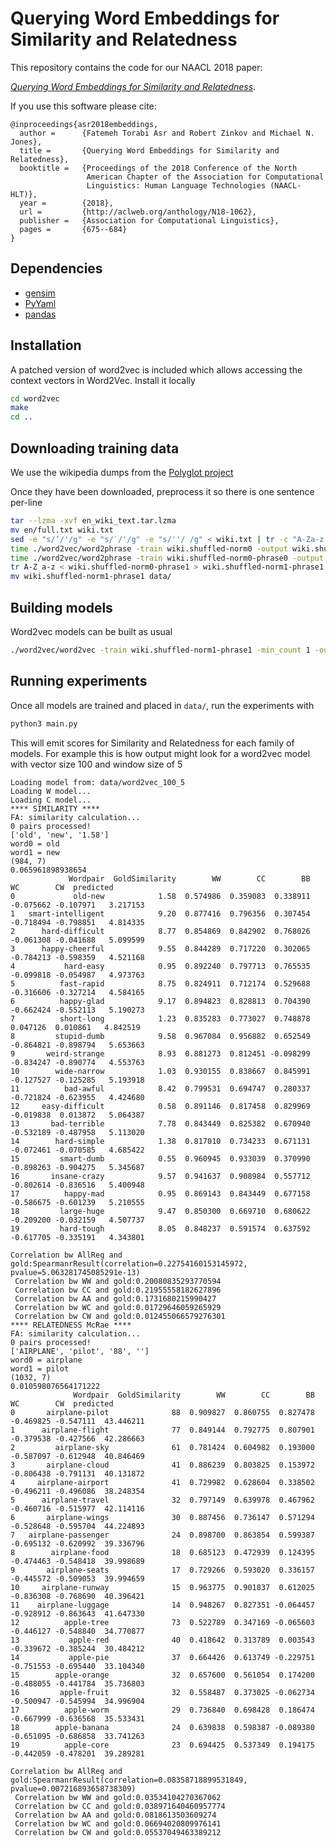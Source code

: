 # Querying Word Embeddings for Similarity and Relatedness

This repository contains the code for our NAACL 2018 paper:

*[Querying Word Embeddings for Similarity and Relatedness](http://aclweb.org/anthology/N18-1062)*.

If you use this software please cite:

````
@inproceedings{asr2018embeddings,
  author =      {Fatemeh Torabi Asr and Robert Zinkov and Michael N. Jones},
  title =       {Querying Word Embeddings for Similarity and Relatedness},
  booktitle =   {Proceedings of the 2018 Conference of the North
                 American Chapter of the Association for Computational
                 Linguistics: Human Language Technologies (NAACL-HLT)},
  year =        {2018},
  url =         {http://aclweb.org/anthology/N18-1062},
  publisher =   {Association for Computational Linguistics},
  pages =       {675--684}
}
````

## Dependencies
- [gensim](https://github.com/RaRe-Technologies/gensim)
- [PyYaml](https://github.com/yaml/pyyaml)
- [pandas](https://github.com/pandas-dev/pandas)

## Installation

A patched version of word2vec is included which allows accessing the context vectors
in Word2Vec. Install it locally

````bash
cd word2vec
make
cd ..
````

## Downloading training data

We use the wikipedia dumps from the [Polyglot project](https://sites.google.com/site/rmyeid/projects/polyglot#TOC-Download-Wikipedia-Text-Dumps)

Once they have been downloaded, preprocess it so there is one sentence per-line

````bash
tar --lzma -xvf en_wiki_text.tar.lzma
mv en/full.txt wiki.txt
sed -e "s/’/'/g" -e "s/′/'/g" -e "s/''/ /g" < wiki.txt | tr -c "A-Za-z'_ \n" " " > wiki.shuffled-norm0
time ./word2vec/word2phrase -train wiki.shuffled-norm0 -output wiki.shuffled-norm0-phrase0 -threshold 200 -debug 2
time ./word2vec/word2phrase -train wiki.shuffled-norm0-phrase0 -output wiki.shuffled-norm0-phrase1 -threshold 100 -debug 2
tr A-Z a-z < wiki.shuffled-norm0-phrase1 > wiki.shuffled-norm1-phrase1
mv wiki.shuffled-norm1-phrase1 data/
````

## Building models

Word2vec models can be built as usual

````bash
./word2vec/word2vec -train wiki.shuffled-norm1-phrase1 -min_count 1 -outputw vectorsW.txt -outputc vectorsC.txt -outputwc vectorsB.txt -cbow 0 -size 100 -window 10 -negative 5 -threads 20 -iter 5
````

## Running experiments

Once all models are trained and placed in `data/`, run the experiments with

````bash
python3 main.py
````

This will emit scores for Similarity and Relatedness for each family of models. For
example this is how output might look for a word2vec model with vector size 100 and
window size of 5

````
Loading model from: data/word2vec_100_5
Loading W model...
Loading C model...
**** SIMILARITY ****
FA: similarity calculation...
0 pairs processed!
['old', 'new', '1.58']
word0 = old
word1 = new
(984, 7)
0.065961898938654
             Wordpair  GoldSimilarity        WW        CC        BB        WC        CW  predicted
0             old-new            1.58  0.574986  0.359083  0.338911 -0.075662 -0.107971   3.217153
1   smart-intelligent            9.20  0.877416  0.796356  0.307454 -0.718494 -0.798851   4.814335
2      hard-difficult            8.77  0.854869  0.842902  0.768026 -0.061308 -0.041688   5.099599
3      happy-cheerful            9.55  0.844289  0.717220  0.302065 -0.784213 -0.598359   4.521168
4           hard-easy            0.95  0.892240  0.797713  0.765535 -0.099818 -0.054987   4.973763
5          fast-rapid            8.75  0.824911  0.712174  0.529688 -0.316606 -0.327214   4.584165
6          happy-glad            9.17  0.894823  0.828813  0.704390 -0.662424 -0.552113   5.190273
7          short-long            1.23  0.835283  0.773027  0.748878  0.047126  0.010861   4.842519
8         stupid-dumb            9.58  0.967084  0.956882  0.652549 -0.864821 -0.898794   5.653663
9       weird-strange            8.93  0.881273  0.812451 -0.098299 -0.834247 -0.890774   4.553763
10        wide-narrow            1.03  0.930155  0.838667  0.845991 -0.127527 -0.125285   5.193918
11          bad-awful            8.42  0.799531  0.694747  0.280337 -0.721824 -0.623955   4.424680
12     easy-difficult            0.58  0.891146  0.817458  0.829969 -0.019838  0.013872   5.064387
13       bad-terrible            7.78  0.843449  0.825382  0.670940 -0.532189 -0.487958   5.113020
14        hard-simple            1.38  0.817010  0.734233  0.671131 -0.072461 -0.070585   4.685422
15         smart-dumb            0.55  0.960945  0.933039  0.370990 -0.898263 -0.904275   5.345687
16       insane-crazy            9.57  0.941637  0.908984  0.557712 -0.802614 -0.836516   5.400948
17          happy-mad            0.95  0.869143  0.843449  0.677158 -0.586675 -0.601239   5.210555
18         large-huge            9.47  0.850300  0.669710  0.680622 -0.209200 -0.032159   4.507737
19         hard-tough            8.05  0.848237  0.591574  0.637592 -0.617705 -0.335191   4.343801

Correlation bw AllReg and gold:SpearmanrResult(correlation=0.22754160153145972, pvalue=5.063281745085291e-13)
 Correlation bw WW and gold:0.20080835293770594
 Correlation bw CC and gold:0.21955558182627896
 Correlation bw AA and gold:0.1731680215990427
 Correlation bw WC and gold:0.01729646059265929
 Correlation bw CW and gold:0.012455066579276301
**** RELATEDNESS McRae ****
FA: similarity calculation...
0 pairs processed!
['AIRPLANE', 'pilot', '88', '']
word0 = airplane
word1 = pilot
(1032, 7)
0.010598076564171222
              Wordpair  GoldSimilarity        WW        CC        BB        WC        CW  predicted
0       airplane-pilot              88  0.909827  0.860755  0.827478 -0.469825 -0.547111  43.446211
1      airplane-flight              77  0.849144  0.792775  0.807901 -0.379538 -0.427566  42.286663
2         airplane-sky              61  0.781424  0.604982  0.193000 -0.587097 -0.612948  40.846469
3       airplane-cloud              41  0.886239  0.803825  0.153972 -0.806438 -0.791131  40.131872
4     airplane-airport              41  0.729982  0.628604  0.338502 -0.496211 -0.496086  38.248354
5      airplane-travel              32  0.797149  0.639978  0.467962 -0.460716 -0.515977  42.114116
6       airplane-wings              30  0.887456  0.736147  0.571294 -0.528648 -0.595704  44.224893
7   airplane-passenger              24  0.898700  0.863854  0.599387 -0.695132 -0.620992  39.336796
8        airplane-food              18  0.685123  0.472939  0.124395 -0.474463 -0.548418  39.998689
9       airplane-seats              17  0.729266  0.593020  0.336157 -0.445572 -0.509053  39.994659
10     airplane-runway              15  0.963775  0.901837  0.612025 -0.836308 -0.768690  40.396421
11    airplane-luggage              14  0.948267  0.827351 -0.064457 -0.928912 -0.863643  41.647330
12          apple-tree              73  0.522789  0.347169 -0.065603 -0.446127 -0.548840  34.770877
13           apple-red              40  0.418642  0.313789  0.003543 -0.339672 -0.385244  30.484212
14           apple-pie              37  0.664426  0.613749 -0.229751 -0.751553 -0.695440  33.104340
15        apple-orange              32  0.657600  0.561054  0.174200 -0.488055 -0.441784  35.736803
16         apple-fruit              32  0.558487  0.373025 -0.062734 -0.500947 -0.545994  34.996904
17          apple-worm              29  0.736840  0.698428  0.186474 -0.667999 -0.636568  35.533431
18        apple-banana              24  0.639838  0.598387 -0.089380 -0.651095 -0.686858  33.741263
19          apple-core              23  0.694425  0.537349  0.194175 -0.442059 -0.478201  39.289281

Correlation bw AllReg and gold:SpearmanrResult(correlation=0.08358718899531849, pvalue=0.007216893658738309)
 Correlation bw WW and gold:0.03534104270367062
 Correlation bw CC and gold:0.038971640460957774
 Correlation bw AA and gold:0.0818613503609274
 Correlation bw WC and gold:0.06694020809976141
 Correlation bw CW and gold:0.05537049463389212
````
